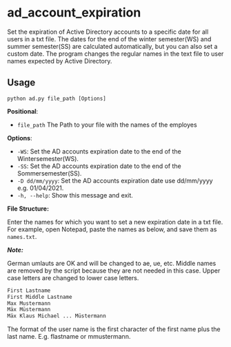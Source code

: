 # ad_account_expiration

Set the expiration of Active Directory accounts to a specific date for all users in a txt file. The dates for the end of the winter semester(WS) and summer semester(SS) are calculated automatically, but you can also set a custom date. The program changes the regular names in the text file to user names expected by Active Directory.

## Usage

```console
python ad.py file_path [Options]
```

**Positional**:

* `file_path`     The Path to your file with the names of the employes
  
**Options**:

* `-WS`: Set the AD accounts expiration date to the end of the Wintersemester(WS).
* `-SS`: Set the AD accounts expiration date to the end of the Sommersemester(SS).
* `-D dd/mm/yyyy`: Set the AD accounts expiration date use dd/mm/yyyy e.g. 01/04/2021.
* `-h, --help`: Show this message and exit.

**File Structure:**

Enter the names for which you want to set a new expiration date in a txt file. For example, open Notepad, paste the names as below, and save them as `names.txt`.

***Note:***

German umlauts are OK and will be changed to ae, ue, etc. Middle names are removed by the script because they are not needed in this case. Upper case letters are changed to lower case letters.

```txt
First Lastname
First Middle Lastname
Max Mustermann
Mäx Müstermann
Mäx Klaus Michael ... Müstermann

```

The format of the user name is the first character of the first name plus the last name. E.g. flastname or mmustermann.

